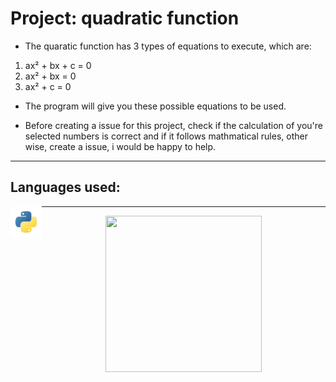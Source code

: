 # Project: quadratic function
- The quaratic function has 3 types of equations to execute, which are:
1. ax² + bx + c = 0
1. ax² + bx = 0
1. ax² + c = 0
- The program will give you these possible equations to be used.

- Before creating a issue for this project, check if the calculation of you're selected numbers is correct and if it follows mathmatical rules, other wise, create a issue, i would be happy to help.

---

## Languages used:

<img align="left" width="50" height="50" src="https://raw.githubusercontent.com/github/explore/80688e429a7d4ef2fca1e82350fe8e3517d3494d/topics/python/python.png">

---

<p align="center">
    <img width="250" height="250" src="https://lh3.googleusercontent.com/-DB-oWgYz4-M/Wg01dbm1OqI/AAAAAAAAgQ4/Uo4zSJRlxckaLJZwPOZZmtGlm2ueA3IAwCHMYCw/12_thumb%255B1%255D?imgmax=800"
